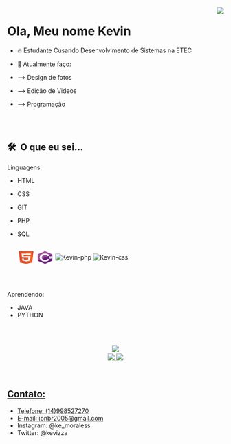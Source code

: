 <img align="right" height="590em" src="https://cdn.discordapp.com/attachments/869199505730465823/974475327051038780/Mobile.jpg"/>
<h1 align="left">Ola, Meu nome Kevin</h1>

- 🔥 Estudante Cusando Desenvolvimento de Sistemas na ETEC

- 🔭 Atualmente faço:
-   --> Design de fotos
-   --> Edição de Videos
-   --> Programação

<br><br>

## 🛠 &nbsp;O que eu sei...

Linguagens:
- HTML
- CSS
- GIT
- PHP
- SQL

  <div style="display: inline_block"><br>
  <img align="center" alt="KEvin-HTML" height="30" width="40" src="https://raw.githubusercontent.com/devicons/devicon/master/icons/html5/html5-original.svg">
  <img align="center" alt="Kevin-Csharp" height="30" width="40" src="https://raw.githubusercontent.com/devicons/devicon/master/icons/csharp/csharp-original.svg">
  <img align="center" alt="Kevin-php" height="30" width="40" src="https://cdn.jsdelivr.net/gh/devicons/devicon/icons/php/php-plain.svg" />
  <img align="center" alt="Kevin-css" height="30" width="40" src="https://cdn.jsdelivr.net/gh/devicons/devicon/icons/css3/css3-original.svg" />
</div>
<br><br>

Aprendendo:
- JAVA
- PYTHON 

<br><br>


<div align="center">
  <a href="https://github.com/kevizza">
  <img height="200em" src="http://github-readme-streak-stats.herokuapp.com?user=kevizza&theme=dark"/> <br>
  <img height="150em" src="https://github-readme-stats.vercel.app/api?username=kevizza&show_icons=true&theme=gotham&include_all_commits=true&count_private=true"/>
  <img height="150em" src="https://github-readme-stats.vercel.app/api/top-langs/?username=kevizza&layout=compact&langs_count=7&theme=gotham&bg_color=#071a16"/>
</div>
<br><br>

## Contato:

- Telefone: (14)998527270
- E-mail: ionbr2005@gmail.com
- Instagram: @ke_moraless
- Twitter: @kevizza

